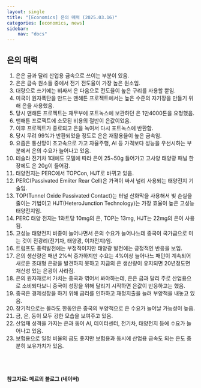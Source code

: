 ```yaml
---
layout: single
title: "[Economics] 은의 매력 (2025.03.16)"
categories: [economics, news]
sidebar:
    nav: "docs"
---
```


## 은의 매력
1. 은은 금과 달리 산업용 금속으로 쓰이는 부분이 있음.
1. 은은 금속 원소들 중에서 전기 전도율이 가장 높은 원소임.
1. 대량으로 쓰기에는 비싸서 은 다음으로 전도율이 높은 구리를 사용할 뿐임.
1. 미국이 원자폭탄을 만드는 맨해튼 프로젝트에서는 높은 수준의 자기장을 만들기 위해 은을 사용했음.
1. 당시 맨해튼 프로젝트는 재무부에 포트녹스에 보관하던 은 1만4000톤을 요청했음.
1. 맨해튼 프로젝트에 소모된 비용의 절반이 은값이었음.
1. 이후 프로젝트가 종료되고 은을 녹여서 다시 포트녹스에 반환함.
1. 당시 무려 99%가 반환되었을 정도로 은은 재활용율이 높은 금속임.
1. 요즘은 통신망이 초고속으로 가고 자율주행, AI 등 가격보다 성능을 우선시하는 부분에서 은의 수요가 늘어나고 있음.
1. 테슬라 전기차 1대에도 모델에 따라 은이 25~50g 들어가고 고사양 태양광 패널 한장에도 은 20g이 들어감.
1. 태양전지는 PERC에서 TOPCon, HJT로 바뀌고 있음.
1. PERC(Passivated Emiiter Rear Cell)은 가격이 싸서 널리 사용되는 태양전지 기술임.
1. TOP(Tunnel Oxide Passivated Contact)는 터널 산화막을 사용해서 빛 손실을 줄이는 기법이고 HJT(HeteroJunction Technology)는 가장 효율이 높은 고성능 태양전지임.
1. PERC 태양 전지는 1와트당 10mg의 은, TOP는 13mg, HJT는 22mg의 은이 사용됨.
1. 고성능 태양전지 비중이 늘어나면서 은의 수요가 늘어나느데 중국이 국가급으로 미는 것이 전광리(전기차, 태양광, 이차전지)임.
1. 트럼프도 풍력발전에는 부정적이지만 태양광 발전에는 긍정적인 반응을 보임.
1. 은의 생산량은 매년 2%씩 증가하지만 수요는 4%이상 늘어나느 패턴이 계속되어 새로운 초대형 은광을 발견하지 못하고 지금의 은 생산량이 유지되면 20년정도면 채산성 있는 은광이 사라짐.
1. 은의 원자재로서 가치는 중국과 엮어서 봐야하는데, 은은 금과 달리 주로 산업용으로 소비되다보니 중국이 성장을 위해 달리기 시작하면 은값이 반응하고는 했음.
1. 중국은 경제성장을 하기 위해 금리를 인하하고 재정지출을 늘려 부양책을 내놓고 있음.
1. 장기적으로는 몰라도 한동안은 중국의 부양책으로 은 수요가 늘어날 가능성이 높음.
1. 금, 은, 동이 모두 강한 모습을 보여주고 있음.
1. 산업재 성격을 가지는 은과 동이 AI, 데이터센터, 전기차, 태양전지 등에 수요가 늘어나고 있음.
1. 보험용으로 일정 비율의 금도 좋지만 보험용과 동시에 산업용 금속도 되는 은도 충분히 보유가치가 있음.





<br/>
<br/>

#### 참고자료: 메르의 블로그 (네이버) 